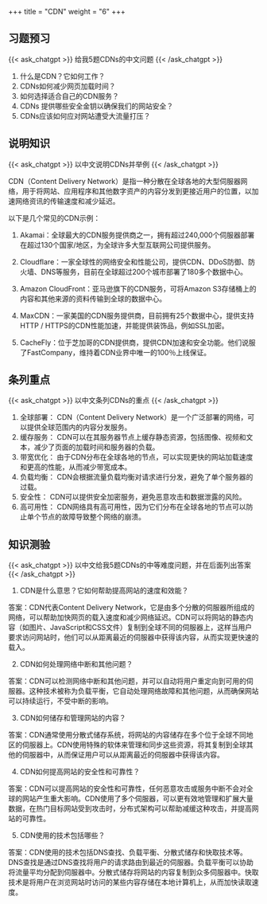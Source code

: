 +++
title = "CDN"
weight = "6"
+++
## 习题预习
{{< ask_chatgpt >}}
给我5题CDNs的中文问题
{{< /ask_chatgpt >}}

1. 什么是CDN？它如何工作？
2. CDNs如何减少网页加载时间？
3. 如何选择适合自己的CDN服务？
4. CDNs 提供哪些安全金钥以确保我们的网站安全？
5. CDNs应该如何应对网站遭受大流量打压？   

## 说明知识
{{< ask_chatgpt >}}
以中文说明CDNs并举例
{{< /ask_chatgpt >}}



CDN（Content Delivery Network）是指一种分散在全球各地的大型伺服器网络，用于将网站、应用程序和其他数字资产的内容分发到更接近用户的位置，以加速网络资讯的传输速度和减少延迟。

以下是几个常见的CDN示例：

1. Akamai：全球最大的CDN服务提供商之一，拥有超过240,000个伺服器部署在超过130个国家/地区，为全球许多大型互联网公司提供服务。

2. Cloudflare：一家全球性的网络安全和性能公司，提供CDN、DDoS防御、防火墙、DNS等服务，目前在全球超过200个城市部署了180多个数据中心。

3. Amazon CloudFront：亚马逊旗下的CDN服务，可将Amazon S3存储桶上的内容和其他来源的资料传输到全球的数据中心。

4. MaxCDN：一家美国的CDN服务提供商，目前拥有25个数据中心，提供支持HTTP / HTTPS的CDN性能加速，并能提供装饰品，例如SSL加密。

5. CacheFly：位于芝加哥的CDN提供商，提供CDN加速和安全功能。他们说服了FastCompany，维持着CDN业界中唯一的100％上线保证。   

## 条列重点
{{< ask_chatgpt >}}
以中文条列CDNs的重点
{{< /ask_chatgpt >}}



1. 全球部署：
CDN（Content Delivery Network）是一个广泛部署的网络，可以提供全球范围内的内容分发服务。
2. 缓存服务：
CDN可以在其服务器节点上缓存静态资源，包括图像、视频和文本，减少了页面的加载时间和服务器的负载。
3. 带宽优化：
由于CDN分布在全球各地的节点，可以实现更快的网站加载速度和更高的性能，从而减少带宽成本。
4. 负载均衡：
CDN会根据流量负载均衡对请求进行分发，避免了单个服务器的过载。
5. 安全性：
CDN可以提供安全加密服务，避免恶意攻击和数据泄露的风险。
6. 高可用性：
CDN网络具有高可用性，因为它们分布在全球各地的节点可以防止单个节点的故障导致整个网络的崩溃。   

## 知识测验
{{< ask_chatgpt >}}
以中文给我5题CDNs的中等难度问题，并在后面列出答案
{{< /ask_chatgpt >}}



1. CDN是什么意思？它如何帮助提高网站的速度和效能？

答案：CDN代表Content Delivery Network，它是由多个分散的伺服器所组成的网络，可以帮助加快网页的载入速度和减少网络延迟。CDN可以将网站的静态内容（如图片、JavaScript和CSS文件）复制到全球不同的伺服器上，这样当用户要求访问网站时，他们可以从距离最近的伺服器中获得该内容，从而实现更快速的载入。

2. CDN如何处理网络中断和其他问题？

答案：CDN可以检测网络中断和其他问题，并可以自动将用户重定向到可用的伺服器。这种技术被称为负载平衡，它自动处理网络故障和其他问题，从而确保网站可以持续运行，不受中断的影响。

3. CDN如何储存和管理网站的内容？

答案：CDN通常使用分散式储存系统，将网站的内容储存在多个位于全球不同地区的伺服器上。CDN使用特殊的软体来管理和同步这些资源，将其复制到全球其他的伺服器中，从而保证用户可以从距离最近的伺服器中获得该内容。

4. CDN如何提高网站的安全性和可靠性？

答案：CDN可以提高网站的安全性和可靠性，任何恶意攻击或服务中断不会对全球的网站产生重大影响。CDN使用了多个伺服器，可以更有效地管理和扩展大量数据，在热门目标网站受到攻击时，分布式架构可以帮助减缓这种攻击，并提高网站的可靠性。

5. CDN使用的技术包括哪些？

答案：CDN使用的技术包括DNS查找、负载平衡、分散式储存和快取技术等。DNS查找是通过DNS查找将用户的请求路由到最近的伺服器。负载平衡可以协助将流量平均分配到伺服器中。分散式储存将网站的内容复制到众多伺服器中。快取技术是将用户在浏览网站时访问的某些内容存储在本地计算机上，从而加快读取速度。   

